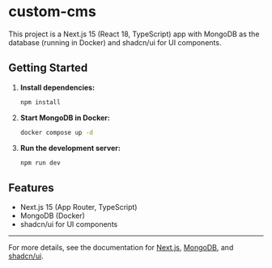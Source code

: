 # custom-cms

This project is a Next.js 15 (React 18, TypeScript) app with MongoDB as the database (running in Docker) and shadcn/ui for UI components.

## Getting Started

1. **Install dependencies:**
   ```sh
   npm install
   ```
2. **Start MongoDB in Docker:**
   ```sh
   docker compose up -d
   ```
3. **Run the development server:**
   ```sh
   npm run dev
   ```

## Features

- Next.js 15 (App Router, TypeScript)
- MongoDB (Docker)
- shadcn/ui for UI components

---

For more details, see the documentation for [Next.js](https://nextjs.org/), [MongoDB](https://www.mongodb.com/), and [shadcn/ui](https://ui.shadcn.com/).
